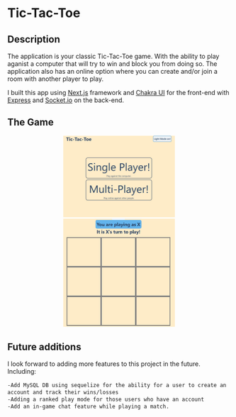# Tic-Tac-Toe

## Description

The application is your classic Tic-Tac-Toe game. With the ability to play aganist a computer that will try to win and block you from doing so. The application also has an online option where you can create and/or join a room with another player to play. 

I built this app using [Next.js](https://nextjs.org/) framework and [Chakra UI](https://chakra-ui.com/) for the front-end with [Express](https://expressjs.com/) and [Socket.io](https://socket.io/) on the back-end.

## The Game
<center>
<img src='./assests/images/main.jpg' height='50%' width='50%'>
<img src='./assests/images/playing.jpg' height='50%' width='50%'>
</center>

## Future additions

I look forward to adding more features to this project in the future. Including:

    -Add MySQL DB using sequelize for the ability for a user to create an account and track their wins/losses
    -Adding a ranked play mode for those users who have an account
    -Add an in-game chat feature while playing a match.


